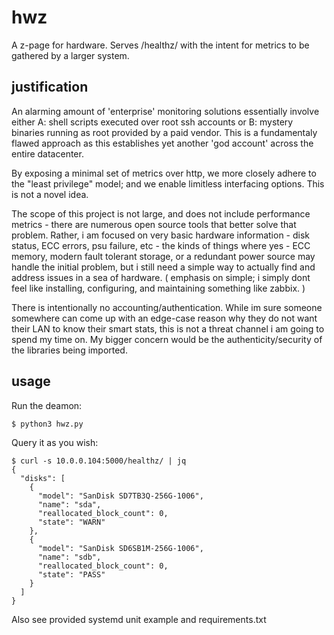 # hwz

A z-page for hardware.  Serves /healthz/ with the intent for metrics to be gathered by a larger system.

## justification

An alarming amount of 'enterprise' monitoring solutions essentially involve either A: shell scripts executed over root ssh accounts or B: mystery binaries running as root provided by a paid vendor.  This is a fundamentaly flawed approach as this establishes yet another 'god account' across the entire datacenter.

By exposing a minimal set of metrics over http, we more closely adhere to the "least privilege" model; and we enable limitless interfacing options.  This is not a novel idea.

The scope of this project is not large, and does not include performance metrics - there are numerous open source tools that better solve that problem.  Rather, i am focused on very basic hardware information - disk status, ECC errors, psu failure, etc - the kinds of things where yes - ECC memory, modern fault tolerant storage, or a redundant power source may handle the initial problem, but i still need a simple way to actually find and address issues in a sea of hardware.  ( emphasis on simple; i simply dont feel like installing, configuring, and maintaining something like zabbix. )

There is intentionally no accounting/authentication.  While im sure someone somewhere can come up with an edge-case reason why they do not want their LAN to know their smart stats, this is not a threat channel i am going to spend my time on.  My bigger concern would be the authenticity/security of the libraries being imported.

## usage

Run the deamon:

```
$ python3 hwz.py
```

Query it as you wish:

```
$ curl -s 10.0.0.104:5000/healthz/ | jq
{
  "disks": [
    {
      "model": "SanDisk SD7TB3Q-256G-1006",
      "name": "sda",
      "reallocated_block_count": 0,
      "state": "WARN"
    },
    {
      "model": "SanDisk SD6SB1M-256G-1006",
      "name": "sdb",
      "reallocated_block_count": 0,
      "state": "PASS"
    }
  ]
}
```

Also see provided systemd unit example and requirements.txt
